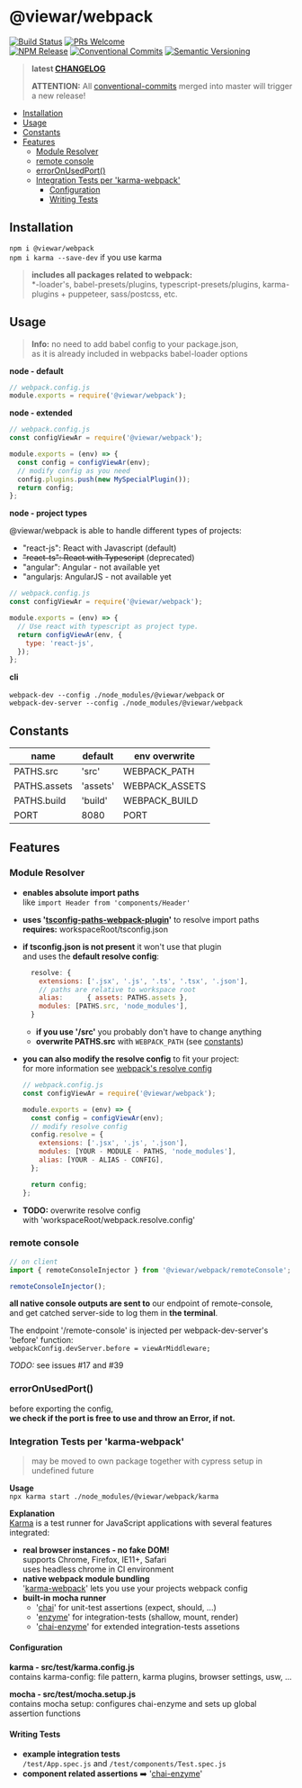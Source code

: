 # @viewar/webpack

[![Build Status](https://travis-ci.com/viewar/webpack.svg?branch=master)](https://travis-ci.com/viewar/webpack)
[![PRs Welcome][pr-welcome]](http://makeapullrequest.com)<br />
[![NPM Release](https://img.shields.io/npm/v/%40viewar%2Fwebpack.svg?style=flat)](https://www.npmjs.com/package/%40viewar%2Fwebpack)
[![Conventional Commits](https://img.shields.io/badge/✔-Conventional%20Commits-blue.svg)](https://conventionalcommits.org)
[![Semantic Versioning][semantic-img]][semantic-url]

<!-- badge-urls -->

[pr-welcome]: https://img.shields.io/badge/PRs-welcome-brightgreen.svg
[semantic-img]: https://img.shields.io/badge/%20%20%F0%9F%93%A6%F0%9F%9A%80-semantic--release-blue.svg
[semantic-url]: https://semver.org/

<!-- /badge-urls -->

> **latest [CHANGELOG](https://github.com/viewar/webpack/blob/master/CHANGELOG.md)**
>
> **ATTENTION:** All [conventional-commits](https://conventionalcommits.org) merged into master will trigger a new release!

- [Installation](#installation)
- [Usage](#usage)
- [Constants](#constants)
- [Features](#features)
  - [Module Resolver](#module-resolver)
  - [remote console](#remote-console)
  - [errorOnUsedPort()](#erroronusedport)
  - [Integration Tests per 'karma-webpack'](#integration-tests-per-karma-webpack)
    - [Configuration](#configuration)
    - [Writing Tests](#writing-tests)

## Installation

`npm i @viewar/webpack`  
`npm i karma --save-dev` if you use karma

> **includes all packages related to webpack:**  
> \*-loader's, babel-presets/plugins, typescript-presets/plugins, karma-plugins + puppeteer, sass/postcss, etc.

## Usage

> **Info:** no need to add babel config to your package.json,  
> as it is already included in webpacks babel-loader options

**node - default**

```javascript
// webpack.config.js
module.exports = require('@viewar/webpack');
```

**node - extended**

```jsx
// webpack.config.js
const configViewAr = require('@viewar/webpack');

module.exports = (env) => {
  const config = configViewAr(env);
  // modify config as you need
  config.plugins.push(new MySpecialPlugin());
  return config;
};
```

**node - project types**

@viewar/webpack is able to handle different types of projects:

- "react-js": React with Javascript (default)
- ~~"react-ts": React with Typescript~~ (deprecated)
- "angular": Angular - not available yet
- "angularjs: AngularJS - not available yet

```jsx
// webpack.config.js
const configViewAr = require('@viewar/webpack');

module.exports = (env) => {
  // Use react with typescript as project type.
  return configViewAr(env, {
    type: 'react-js',
  });
};
```

**cli**

`webpack-dev --config ./node_modules/@viewar/webpack` or  
`webpack-dev-server --config ./node_modules/@viewar/webpack`

## Constants

| name         | default  | env overwrite  |
| ------------ | -------- | -------------- |
| PATHS.src    | 'src'    | WEBPACK_PATH   |
| PATHS.assets | 'assets' | WEBPACK_ASSETS |
| PATHS.build  | 'build'  | WEBPACK_BUILD  |
| PORT         | 8080     | PORT           |

## Features

### Module Resolver

- **enables absolute import paths**  
  like `import Header from 'components/Header'`

- **uses '[tsconfig-paths-webpack-plugin](https://github.com/dividab/tsconfig-paths-webpack-plugin#readme)'** to resolve import paths  
  **requires:** workspaceRoot/tsconfig.json
- **if tsconfig.json is not present** it won't use that plugin  
  and uses the **default resolve config**:

  ```js
    resolve: {
      extensions: ['.jsx', '.js', '.ts', '.tsx', '.json'],
      // paths are relative to workspace root
      alias:      { assets: PATHS.assets },
      modules: [PATHS.src, 'node_modules'],
    }
  ```

  - **if you use '/src'** you probably don't have to change anything
  - **overwrite PATHS.src** with `WEBPACK_PATH` (see [constants](#constants))

- **you can also modify the resolve config** to fit your project:  
  for more information see [webpack's resolve config](https://webpack.js.org/configuration/resolve/)

  ```js
  // webpack.config.js
  const configViewAr = require('@viewar/webpack');

  module.exports = (env) => {
    const config = configViewAr(env);
    // modify resolve config
    config.resolve = {
      extensions: ['.jsx', '.js', '.json'],
      modules: [YOUR - MODULE - PATHS, 'node_modules'],
      alias: [YOUR - ALIAS - CONFIG],
    };

    return config;
  };
  ```

- **TODO:** overwrite resolve config  
  with 'workspaceRoot/webpack.resolve.config'

### remote console

```javascript
// on client
import { remoteConsoleInjector } from '@viewar/webpack/remoteConsole';

remoteConsoleInjector();
```

**all native console outputs are sent to** our endpoint of remote-console,  
and get catched server-side to log them in **the terminal**.

The endpoint '/remote-console' is injected per webpack-dev-server's 'before' function:  
`webpackConfig.devServer.before = viewArMiddleware;`

_TODO:_ see issues #17 and #39

### errorOnUsedPort()

before exporting the config,  
**we check if the port is free to use and throw an Error, if not.**

### Integration Tests per 'karma-webpack'

> may be moved to own package together with cypress setup in undefined future

**Usage**  
`npx karma start ./node_modules/@viewar/webpack/karma`

**Explanation**  
[Karma](https://karma-runner.github.io/latest/index.html) is a test runner for JavaScript applications with several features integrated:

- **real browser instances - no fake DOM!**  
  supports Chrome, Firefox, IE11+, Safari  
  uses headless chrome in CI environment
- **native webpack module bundling**  
  '[karma-webpack](https://github.com/webpack-contrib/karma-webpack)' lets you use your projects webpack config
- **built-in mocha runner**
  - '[chai](https://github.com/chaijs/chai)' for unit-test assertions (expect, should, ...)
  - '[enzyme](https://github.com/airbnb/enzyme)' for integration-tests (shallow, mount, render)
  - '[chai-enzyme](https://github.com/producthunt/chai-enzyme)' for extended integration-tests assetions

#### Configuration

**karma - src/test/karma.config.js**  
contains karma-config: file pattern, karma plugins, browser settings, usw, ...

**mocha - src/test/mocha.setup.js**  
contains mocha setup: configures chai-enzyme and sets up global assertion functions

#### Writing Tests

- **example integration tests**  
  `/test/App.spec.js` and `/test/components/Test.spec.js`
- **component related assertions** ➡️ '[chai-enzyme](https://github.com/producthunt/chai-enzyme)'
